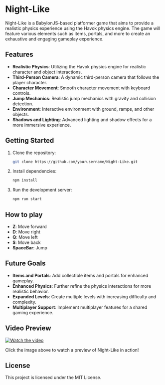 # Night-Like

Night-Like is a BabylonJS-based platformer game that aims to provide a realistic physics experience using the Havok physics engine. The game will feature various elements such as items, portals, and more to create an exhaustive and engaging gameplay experience.

## Features

- **Realistic Physics**: Utilizing the Havok physics engine for realistic character and object interactions.
- **Third-Person Camera**: A dynamic third-person camera that follows the player character.
- **Character Movement**: Smooth character movement with keyboard controls.
- **Jump Mechanics**: Realistic jump mechanics with gravity and collision detection.
- **Environment**: Interactive environment with ground, ramps, and other objects.
- **Shadows and Lighting**: Advanced lighting and shadow effects for a more immersive experience.

## Getting Started

1. Clone the repository:
    ```sh
    git clone https://github.com/yourusername/Night-Like.git
    ```
2. Install dependencies:
    ```sh
    npm install
    ```
3. Run the development server:
    ```sh
    npm run start
    ```
## How to play

- **Z**: Move forward
- **D**: Move right
- **Q**: Move left
- **S**: Move back
- **SpaceBar**: Jump

## Future Goals

- **Items and Portals**: Add collectible items and portals for enhanced gameplay.
- **Enhanced Physics**: Further refine the physics interactions for more realistic behavior.
- **Expanded Levels**: Create multiple levels with increasing difficulty and complexity.
- **Multiplayer Support**: Implement multiplayer features for a shared gaming experience.

## Video Preview

[![Watch the video](https://img.youtube.com/vi/ds3zkV06IKM/0.jpg)](https://youtu.be/ds3zkV06IKM)

Click the image above to watch a preview of Night-Like in action!

## License

This project is licensed under the MIT License.
